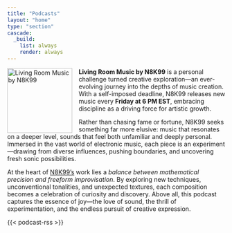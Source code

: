 ```yaml
---
title: "Podcasts"
layout: "home"
type: "section"
cascade:
  _build:
    list: always
    render: always
---
```

<img src="https://artwork.captivate.fm/6b7a7527-b6e6-4512-b660-fcc0b7e877a7/-opX7tpLAXRuMDvjmGlF_C_Y.jpg" alt="Living Room Music by N8K99" width="150" style="float: left; margin-right: 15px;" />

**Living Room Music by N8K99** is a personal challenge turned creative exploration—an ever-evolving journey into the depths of music creation. With a self-imposed deadline, N8K99 releases new music every **Friday at 6 PM EST**, embracing discipline as a driving force for artistic growth.

Rather than chasing fame or fortune, N8K99 seeks something far more elusive: music that resonates on a deeper level, sounds that feel both unfamiliar and deeply personal. Immersed in the vast world of electronic music, each piece is an experiment—drawing from diverse influences, pushing boundaries, and uncovering fresh sonic possibilities.

At the heart of [N8K99’s](https://n8k99.com) work lies a _balance between mathematical precision and freeform improvisation_. By exploring new techniques, unconventional tonalities, and unexpected textures, each composition becomes a celebration of curiosity and discovery. Above all, this podcast captures the essence of joy—the love of sound, the thrill of experimentation, and the endless pursuit of creative expression.


{{< podcast-rss >}}
